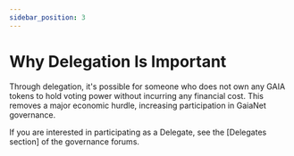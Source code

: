 ```yaml
---
sidebar_position: 3
---
```


# Why Delegation Is Important

Through delegation, it's possible for someone who does not own any GAIA tokens to hold voting power without incurring any financial cost. This removes a major economic hurdle, increasing participation in GaiaNet governance.

If you are interested in participating as a Delegate, see the [Delegates section] of the governance forums.
